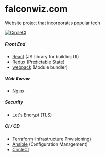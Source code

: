 # falconwiz.com
Website project that incorporates popular tech

[![CircleCI](https://circleci.com/gh/FalconWiz/falconwiz.com.svg?style=svg)](https://circleci.com/gh/FalconWiz/falconwiz.com)

##### Front End
- [React](https://facebook.github.io/react/) (JS Library for building UI)
- [Redux](http://redux.js.org/) (Predictable State)
- [webpack](https://webpack.github.io/) (Module bundler)

##### Web Server
- [Nginx](https://www.nginx.com/)

##### Security
- [Let's Encrypt](https://letsencrypt.org/) (TLS)

##### CI / CD
- [Terraform](https://www.terraform.io/) (Infrastructure Provisioning)
- [Ansible](https://www.ansible.com/) (Configuration Management)
- [CircleCI](https://circleci.com/)
